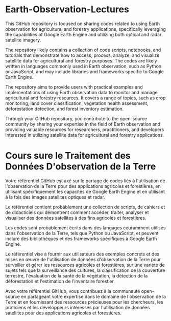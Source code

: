 # Earth-Observation-Lectures

This GitHub repository is focused on sharing codes related to using Earth observation for agricultural and forestry applications, specifically leveraging the capabilities of Google Earth Engine and utilizing both optical and radar satellite imagery.

The repository likely contains a collection of code scripts, notebooks, and tutorials that demonstrate how to access, process, analyze, and visualize satellite data for agricultural and forestry purposes. The codes are likely written in languages commonly used in Earth observation, such as Python or JavaScript, and may include libraries and frameworks specific to Google Earth Engine.

The repository aims to provide users with practical examples and implementations of using Earth observation data to monitor and manage agricultural and forestry resources. It covers a range of topics, such as crop monitoring, land cover classification, vegetation health assessment, deforestation detection, and forest inventory estimation.

Through your GitHub repository, you contribute to the open-source community by sharing your expertise in the field of Earth observation and providing valuable resources for researchers, practitioners, and developers interested in utilizing satellite data for agricultural and forestry applications.

# Cours sure le Traitement des Données D'observation de la Terre

Votre référentiel GitHub est axé sur le partage de codes liés à l'utilisation de l'observation de la Terre pour des applications agricoles et forestières, en utilisant spécifiquement les capacités de Google Earth Engine et en utilisant à la fois des images satellites optiques et radar.

Le référentiel contient probablement une collection de scripts, de cahiers et de didacticiels qui démontrent comment accéder, traiter, analyser et visualiser des données satellites à des fins agricoles et forestières.

Les codes sont probablement écrits dans des langages couramment utilisés dans l'observation de la Terre, tels que Python ou JavaScript, et peuvent inclure des bibliothèques et des frameworks spécifiques à Google Earth Engine.

Le référentiel vise à fournir aux utilisateurs des exemples concrets et des mises en œuvre de l'utilisation de données d'observation de la Terre pour surveiller et gérer les ressources agricoles et forestières, sur une variété de sujets tels que la surveillance des cultures, la classification de la couverture terrestre, l'évaluation de la santé de la végétation, la détection de la déforestation et l'estimation de l'inventaire forestier.

Avec votre référentiel GitHub, vous contribuez à la communauté open-source en partageant votre expertise dans le domaine de l'observation de la Terre et en fournissant des ressources précieuses pour les chercheurs, les praticiens et les développeurs intéressés par l'utilisation de données satellites pour des applications agricoles et forestières.
